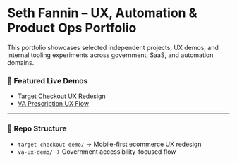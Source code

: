 # Seth Fannin – UX, Automation & Product Ops Portfolio

This portfolio showcases selected independent projects, UX demos, and internal tooling experiments across government, SaaS, and automation domains.

### 🔗 Featured Live Demos
- [Target Checkout UX Redesign](https://target-mobile-checkout-ux-demo.netlify.app)
- [VA Prescription UX Flow](https://va-ux-demo.netlify.app)

---

### 📁 Repo Structure
- `target-checkout-demo/` → Mobile-first ecommerce UX redesign
- `va-ux-demo/` → Government accessibility-focused flow
